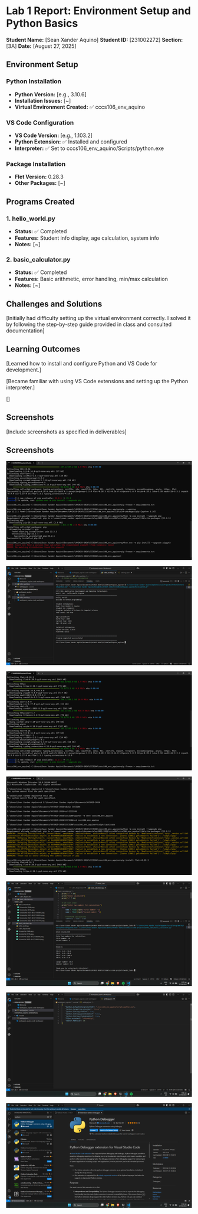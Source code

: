 # Lab 1 Report: Environment Setup and Python Basics

**Student Name:** [Sean Xander Aquino]
**Student ID:** [231002272]
**Section:** [3A]
**Date:** [August 27, 2025]

## Environment Setup

### Python Installation
- **Python Version:** [e.g., 3.10.6]
- **Installation Issues:** [~]
- **Virtual Environment Created:** ✅ cccs106_env_aquino

### VS Code Configuration
- **VS Code Version:** [e.g., 1.103.2]
- **Python Extension:** ✅ Installed and configured
- **Interpreter:** ✅ Set to cccs106_env_aquino/Scripts/python.exe

### Package Installation
- **Flet Version:** 0.28.3
- **Other Packages:** [~]

## Programs Created

### 1. hello_world.py
- **Status:** ✅ Completed
- **Features:** Student info display, age calculation, system info
- **Notes:** [~]

### 2. basic_calculator.py
- **Status:** ✅ Completed
- **Features:** Basic arithmetic, error handling, min/max calculation
- **Notes:** [~]

## Challenges and Solutions

[Initially had difficulty setting up the virtual environment correctly. I solved it by following the step-by-step guide provided in class and consulted documentation]

## Learning Outcomes

[Learned how to install and configure Python and VS Code for development.]

[Became familiar with using VS Code extensions and setting up the Python interpreter.]

[]
## Screenshots

[Include screenshots as specified in deliverables]

## Screenshots

![Python Installation](./lab1_screenshots/Screenshot%202025-08-27%20083020.png)

![VS Code Setup](./lab1_screenshots/Screenshot%202025-08-27%20091745.png)

![Virtual Environment](./lab1_screenshots/Screenshot%202025-08-27%20083014.png)

![Package Installation](./lab1_screenshots/Screenshot%202025-08-27%20083005.png)

![Program Output 1](./lab1_screenshots/Screenshot%20(571).png)

![Program Output 2](./lab1_screenshots/Screenshot%20(570).png)

![Error Handling](./lab1_screenshots/Screenshot%20(569).png)
